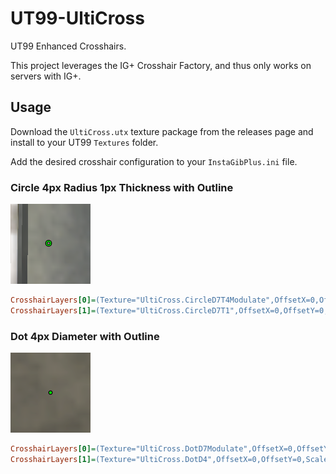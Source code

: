 # UT99-UltiCross

UT99 Enhanced Crosshairs.

This project leverages the IG+ Crosshair Factory, and thus only works on
servers with IG+.


## Usage

Download the `UltiCross.utx` texture package from the releases page and install
to your UT99 `Textures` folder.

Add the desired crosshair configuration to your `InstaGibPlus.ini` file.


### Circle 4px Radius 1px Thickness with Outline

![Circle 4px Radius 1px Thickness with Outline](Examples/CircleD7T1Outlined.png)

```ini
CrosshairLayers[0]=(Texture="UltiCross.CircleD7T4Modulate",OffsetX=0,OffsetY=0,ScaleX=1.000000,ScaleY=1.000000,Color=(R=255,G=255,B=255,A=255),Style=4,bSmooth=False,bUse=True)
CrosshairLayers[1]=(Texture="UltiCross.CircleD7T1",OffsetX=0,OffsetY=0,ScaleX=1.000000,ScaleY=1.000000,Color=(R=0,G=255,B=0,A=255),Style=3,bSmooth=False,bUse=True)
```

### Dot 4px Diameter with Outline

![Dot 4px Diameter with Outline](Examples/DotD4Outline.png)

```ini
CrosshairLayers[0]=(Texture="UltiCross.DotD7Modulate",OffsetX=0,OffsetY=0,ScaleX=1.000000,ScaleY=1.000000,Color=(R=255,G=255,B=255,A=255),Style=4,bSmooth=False,bUse=True)
CrosshairLayers[1]=(Texture="UltiCross.DotD4",OffsetX=0,OffsetY=0,ScaleX=1.000000,ScaleY=1.000000,Color=(R=0,G=255,B=0,A=255),Style=3,bSmooth=False,bUse=True)
```
